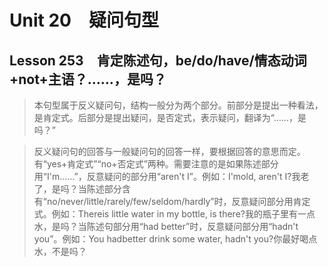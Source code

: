 ﻿ # Unit 20　疑问句型
 ## Lesson 253　肯定陈述句，be/do/have/情态动词+not+主语？……，是吗？
 
> 本句型属于反义疑问句，结构一般分为两个部分。前部分是提出一种看法，是肯定式。后部分是提出疑问，是否定式，表示疑问，翻译为“……，是吗？”

> 反义疑问句的回答与一般疑问句的回答一样，要根据回答的意思而定。有“yes+肯定式”“no+否定式”两种。需要注意的是如果陈述部分用“I'm……”，反意疑问的部分用“aren't I”。例如：I'mold, aren't I?我老了，是吗？当陈述部分含有“no/never/little/rarely/few/seldom/hardly”时，反意疑问部分用肯定式。例如：Thereis little water in my bottle, is there?我的瓶子里有一点水，是吗？当陈述句部分用“had better”时，反意疑问部分用“hadn't you”。例如：You hadbetter drink some water, hadn't you?你最好喝点水，不是吗？


 